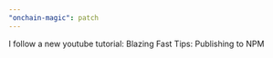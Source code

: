```yaml
---
"onchain-magic": patch
---
```


I follow a new youtube tutorial: Blazing Fast Tips: Publishing to NPM
